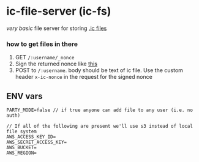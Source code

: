 # ic-file-server (ic-fs)

*very basic* file server for storing [.ic files](https://github.com/owise1/ic-js)

### how to get files in there

1. GET `/:username/_nonce`
2. Sign the returned nonce like [this](https://docs.ethers.io/v5/getting-started/#getting-started--signing)
3. POST to `/:username`. body should be text of ic file. Use the custom header `x-ic-nonce` in the request for the signed nonce

## ENV vars
```
PARTY_MODE=false // if true anyone can add file to any user (i.e. no auth)

// If all of the following are present we'll use s3 instead of local file system
AWS_ACCESS_KEY_ID=
AWS_SECRET_ACCESS_KEY=
AWS_BUCKET=
AWS_REGION=
```